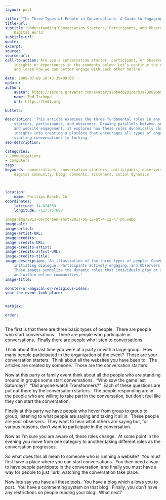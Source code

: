 ```yaml
---
layout: post

title: 'The Three Types of People in Conversations: A Guide to Engaging Your Audience'
title-url:
subtitle: Understanding Conversation Starters, Participants, and Observers in the
    Digital World
subtitle-url:
quote:
excerpt:
source:
source-url:
call-to-action: Are you a conversation starter, participant, or observer? Share your
    insights or experiences in the comments below. Let’s continue the conversation
    and learn how we can better engage with each other online!

date: 2009-07-09 10:48:39+00:00
update:
author:
    avatar: https://secure.gravatar.com/avatar/a76b4d6291cecb3a738896a971bfb903?s=512&d=mp&r=g
    name: Ted Tschopp
    url: https://tedt.org

bullets:

description: 'This article examines the three fundamental roles in any conversation:
    starters, participants, and observers. Drawing parallels between social gatherings
    and website engagement, it explores how these roles dynamically change and offers
    insights into creating a platform that encourages all types of engagement, from
    starting conversations to lurking.'
seo-description:

categories:
- Communications
- Computers
tags:
keywords: conversations, conversation starters, participants, observers, website engagement,
    digital community, blog, comments, listeners, social dynamics



location:
    name: Phillips Ranch, CA
coordinates:
    latitude: 34.024550
    longitude: -117.767693

image:img/2013-06/screen-shot-2013-06-12-at-4-12-47-pm.webp
image-alt:
image-artist:
image-artist-URL:
image-credits:
image-credits-URL:
image-credits-artist:
image-credits-artist-URL:
image-credits-title:
image-description: 'An illustration of the three types of people: Conversation Starters
    initiating dialogue, Participants actively engaging, and Observers silently listening.
    These images symbolize the dynamic roles that individuals play at social events
    and within online communities.'
image-title:

monster-or-magical-or-religious-ideas:
year-the-event-took-place:


mathjax:

order:
---
```

The first is that there are three basic types of people.  There are people who start conversations.  There are people who participate in conversations.  Finally there are people who listen to conversations.

Think about the last time you were at a party or with a large group.  How many people participated in the organization of the event?  Those are your conversation starters.  Think about all the websites you have been to.  The articles are created by someone.  Those are the conversation starters.

Now at this party or family event think about all the people who are standing around in groups some start conversations.  “Who saw the game last Saturday?”  “Did anyone watch Transformers?”  Each of these questions are put out there by the conversation starters.  The people responding are in the people who are willing to take part in the conversation, but don’t feel like they can start the conversation.

Finally at this party we have people who hover from group to group to group, listening to what people are saying and taking it all in.  These people are your observers.  They want to hear what others are saying but, for various reasons, don’t want to participate in the conversation.

Now as I’m sure you are aware of, these roles change.  At some point in the evening you move from one category to another taking different roles as the conversation progresses.

So what does this all mean to someone who is running a website?  You must first have a place where you can start conversations.  You then need a way to have people participate in the conversation, and finally you must have a way for people to just ‘lurk’ watching the conversation take place.

Now lets say you have all these tools.  You have a blog which allows you to post.  You have a commenting system on that blog.  Finally, you don’t have any restrictions on people reading your blog.  What next?